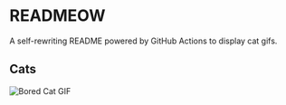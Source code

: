 # READMEOW

A self-rewriting README powered by GitHub Actions to display cat gifs.

## Cats

![Bored Cat GIF](https://media3.giphy.com/media/mlvseq9yvZhba/200.gif?cid=9acd02dac9xsgcpxulexvcti06a7suktw8a98ykwb6nlmmhd&ep=v1_gifs_search&rid=200.gif&ct=g)

